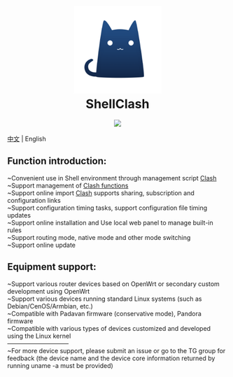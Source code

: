 <h1 align="center">
  <img src="https://github.com/SunshinePonyUwU/ShellClash/raw/master/logo.png" alt="Clash" width="200">
  <br>ShellClash<br>
</h1>


  <p align="center">

  <a target="_blank" href="https://github.com/SunshinePonyUwU/ShellClash/releases">
    <img src="https://img.shields.io/github/release/SunshinePonyUwU/ShellClash.svg?style=flat-square&label=ShellClash&colorB=green">
  </a>
</p>

[中文](README_CN.md) | English

## Function introduction: 

~Convenient use in Shell environment through management script [Clash](https://github.com/Dreamacro/Clash)<br>~Support management of [Clash functions](https://lancellc.gitbook.io/Clash)<br>~Support online import [Clash](https://github.com/Dreamacro/Clash) supports sharing, subscription and configuration links<br>~Support configuration timing tasks, support configuration file timing updates<br>~Support online installation and Use local web panel to manage built-in rules<br>~Support routing mode, native mode and other mode switching<br>~Support online update<br>

## Equipment support:

~Support various router devices based on OpenWrt or secondary custom development using OpenWrt<br>~Support various devices running standard Linux systems (such as Debian/CenOS/Armbian, etc.)<br>~Compatible with Padavan firmware (conservative mode), Pandora firmware<br>~Compatible with various types of devices customized and developed using the Linux kernel<br>——————————<br>~For more device support, please submit an issue or go to the TG group for feedback (the device name and the device core information returned by running uname -a must be provided)<br>



